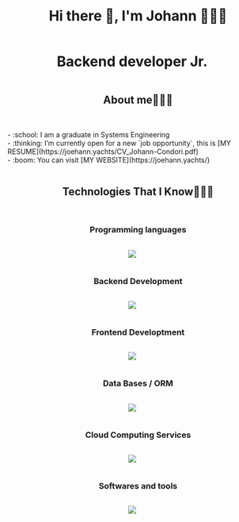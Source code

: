 <div id="user-content-toc">
  <ul align="center">
    <summary><h1 style="display: inline-block">Hi there 👋, I'm Johann 👨🏻‍💻</h1></summary>
  </ul>
</div>

<h1 align="center"><strong>Backend developer Jr.</strong> </h1>

<div id="user-content-toc">
  <ul align="center">
    <summary><h2 style="display: inline-block">About me👨🏻‍💻</h2></summary>
  </ul>
</div>
<br>
 - :school: I am a graduate in Systems Engineering
<br>
 - :thinking: I’m currently open for a new `job opportunity`, this is [MY RESUME](https://joehann.yachts/CV_Johann-Condori.pdf)
<br>
 - :boom: You can visit [MY WEBSITE](https://joehann.yachts/)


<div id="user-content-toc">
  <ul align="center">
    <summary><h2 style="display: inline-block">Technologies That I Know👨🏻‍💻</h2></summary>
  </ul>
</div>
<!--tech stack icons-->
<div id="user-content-toc">
  <ul align="center">
    <summary><h3 style="display: inline-block">Programming languages</h3></summary>
  </ul>
</div>
<!-- Programming languages -->
<p align="center">
  <a href="https://joehann.yachts/">
    <img src="https://skillicons.dev/icons?i=java,go,cpp,py,ts,js&perline=14" />
  </a>
</p>
<div id="user-content-toc">
  <ul align="center">
    <summary><h3 style="display: inline-block">Backend Development</h3></summary>
  </ul>
</div>
<!-- Backend development -->
<p align="center">
  <a href="https://joehann.yachts/">
    <img src="https://skillicons.dev/icons?i=spring,maven,gradle,express,django&perline=14" />
  </a>
</p>
<div id="user-content-toc">
  <ul align="center">
    <summary><h3 style="display: inline-block">Frontend Developtment</h3></summary>
  </ul>
</div>
<!-- Frontend development -->
<p align="center">
  <a href="https://joehann.yachts/">
    <img src="https://skillicons.dev/icons?i=react,tailwind,bootstrap,astro,next,figma,materialui,jest&perline=14" />
  </a>
</p>
<div id="user-content-toc">
  <ul align="center">
    <summary><h3 style="display: inline-block">Data Bases / ORM</h3></summary>
  </ul>
</div>
<!-- Db -->
<p align="center">
  <a href="https://joehann.yachts/">
    <img src="https://skillicons.dev/icons?i=postgres,mysql,mongodb,prisma,hibernate,supabase&perline=14" />
  </a>
</p>
<div id="user-content-toc">
  <ul align="center">
    <summary><h3 style="display: inline-block">Cloud Computing Services</h3></summary>
  </ul>
</div>
<!-- Cloud -->
<p align="center">
  <a href="https://joehann.yachts/">
    <img src="https://skillicons.dev/icons?i=aws,azure,oracle&perline=14" />
  </a>
</p>
<div id="user-content-toc">
  <ul align="center">
    <summary><h3 style="display: inline-block">Softwares and tools</h3></summary>
  </ul>
</div>
<!-- Software and tools -->
<p align="center">
  <a href="https://joehann.yachts/">
    <img src="https://skillicons.dev/icons?i=git,docker,github,idea,linux,md,postman,vscode,bash,replit&perline=14" />
  </a>
</p>

